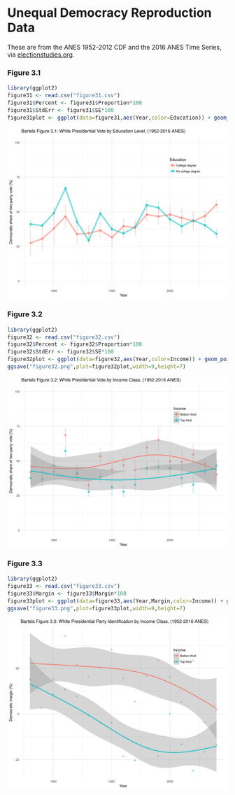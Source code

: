 # Unequal Democracy Reproduction Data

These are from the ANES 1952-2012 CDF and the 2016 ANES Time Series, via [electionstudies.org](http://electionstudies.org).

### Figure 3.1

```r
library(ggplot2)
figure31 <- read.csv("figure31.csv")
figure31$Percent <- figure31$Proportion*100
figure31$StdErr <- figure31$SE*100
figure31plot <- ggplot(data=figure31,aes(Year,color=Education)) + geom_pointrange(aes(y=Percent,ymin=Percent-1.96*StdErr,ymax=Percent+1.96*StdErr),alpha=.5) + geom_line(aes(y=Percent),lwd=2,alpha=.5)  + ylim(c(0,100)) + ylab("Democratic share of two-party vote (%)") + ggtitle("Bartels Figure 3.1: White Presidential Vote by Education Level, (1952-2016 ANES)")  + theme_minimal()+ theme(legend.pos=c(.8,.8))
```

![Figure 3.1](https://github.com/smidtc/unequaldemocracy/raw/master/figure31.png)

### Figure 3.2

```r
library(ggplot2)
figure32 <- read.csv("figure32.csv")
figure32$Percent <- figure32$Proportion*100
figure32$StdErr <- figure32$SE*100
figure32plot <- ggplot(data=figure32,aes(Year,color=Income)) + geom_pointrange(aes(y=Percent,ymin=Percent-1.96*StdErr,ymax=Percent+1.96*StdErr),alpha=.5) + geom_smooth(aes(y=Percent,weight=1/StdErr),method = "lm", formula = y ~ splines::ns(x, 3)) + ylim(c(0,100)) + ylab("Democratic share of two-party vote (%)") + ggtitle("Bartels Figure 3.2: White Presidential Vote by Income Class, (1952-2016 ANES)")  + theme_minimal()+ theme(legend.pos=c(.8,.8))
ggsave("figure32.png",plot=figure32plot,width=9,height=7)
```

![Figure 3.2](https://github.com/smidtc/unequaldemocracy/raw/master/figure32.png)

### Figure 3.3

```r
library(ggplot2)
figure33 <- read.csv("figure33.csv")
figure33$Margin <- figure33$Margin*100
figure33plot <- ggplot(data=figure33,aes(Year,Margin,color=Income)) + geom_point(aes(y=Margin),alpha=.5) + geom_smooth(method = "lm", formula = y ~ splines::ns(x, 3)) + ylab("Democratic margin (%)") + ggtitle("Bartels Figure 3.3: White Presidential Party Identification by Income Class, (1952-2016 ANES)")  + theme_minimal()+ theme(legend.pos=c(.8,.8))
ggsave("figure33.png",plot=figure33plot,width=9,height=7)

```

![Figure 3.3](https://github.com/smidtc/unequaldemocracy/raw/master/figure33.png)
